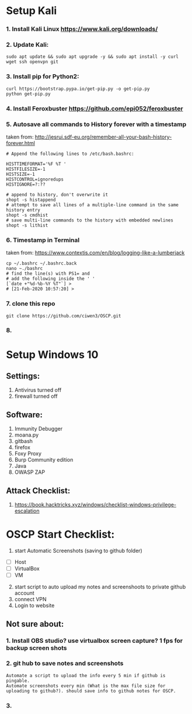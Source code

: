 # Setup Kali

### 1. Install Kali Linux https://www.kali.org/downloads/
### 2. Update Kali: 
```
sudo apt update && sudo apt upgrade -y && sudo apt install -y curl wget ssh openvpn git
```
### 3. Install pip for Python2: 
```
curl https://bootstrap.pypa.io/get-pip.py -o get-pip.py
python get-pip.py
```
### 4. Install Feroxbuster https://github.com/epi052/feroxbuster
### 5. Autosave all commands to History forever with a timestamp
taken from: http://jesrui.sdf-eu.org/remember-all-your-bash-history-forever.html
```
# Append the following lines to /etc/bash.bashrc:

HISTTIMEFORMAT='%F %T '
HISTFILESIZE=-1
HISTSIZE=-1
HISTCONTROL=ignoredups
HISTIGNORE=?:??

# append to history, don't overwrite it
shopt -s histappend                 
# attempt to save all lines of a multiple-line command in the same history entry
shopt -s cmdhist
# save multi-line commands to the history with embedded newlines
shopt -s lithist
```
### 6. Timestamp in Terminal
taken from: https://www.contextis.com/en/blog/logging-like-a-lumberjack
```
cp ~/.bashrc ~/.bashrc.back
nano ~./bashrc
# find the line(s) with PS1= and 
# add the following inside the ' '
[`date +"%d-%b-%Y %T"`] > 
# [21-Feb-2020 10:57:20] > 
```
### 7. clone this repo 
```
git clone https://github.com/ciwen3/OSCP.git
```
### 8. 



# Setup Windows 10 
## Settings:
1. Antivirus turned off
2. firewall turned off

## Software:
1. Immunity Debugger
2. moana.py
3. gitbash
4. firefox
5. Foxy Proxy
6. Burp Community edition
7. Java 
8. OWASP ZAP

## Attack Checklist:
1. https://book.hacktricks.xyz/windows/checklist-windows-privilege-escalation


# OSCP Start Checklist:
1. start Automatic Screenshots (saving to github folder)
-[ ] Host
-[ ] VirtualBox
-[ ] VM
2. start script to auto upload my notes and screenshoots to private github account
3. connect VPN
4. Login to website


## Not sure about:
### 1. Install OBS studio? use virtualbox screen capture? 1 fps for backup screen shots
### 2. git hub to save notes and screenshots 	
	Automate a script to upload the info every 5 min if github is pingable. 
	Automate screenshots every min (What is the max file size for uploading to github?). should save info to github notes for OSCP. 
### 3. 


